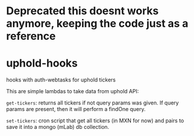 # Deprecated this doesnt works anymore, keeping the code just as a reference

# uphold-hooks
hooks with auth-webtasks for uphold tickers

This are simple lambdas to take data from uphold API:

`get-tickers`: returns all tickers if not query params was given. If query params are present, then it will perform a findOne query.

`set-tickers`: cron script that get all tickers (in MXN for now) and pairs to save it into a mongo (mLab) db collection.
